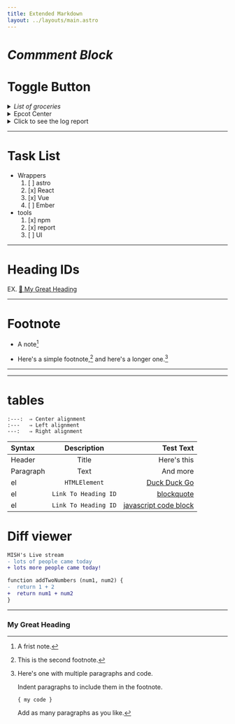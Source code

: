 ```yaml
---
title: Extended Markdown
layout: ../layouts/main.astro
---
```



# *Commment Block*

<!-- comment block -->

# Toggle Button

<details>

<summary> <em>List of groceries</em> </summary>

* Vegetables
* orange
* pineapple

</details>


<details>
  <summary>Epcot Center</summary>

  Epcot is a theme park at Walt Disney World Resort featuring exciting attractions, international pavilions, award-winning fireworks and seasonal special events.

花若盛開,蝴蝶自來.\
人若精彩,天自安排.

半畝方塘一鑒開,\
天光雲影共徘徊。\
問渠哪得清如許？\
為有源頭活水來。

手把青秧插滿田，\
低頭便見水中天；\
六根清凈方為道，\
退步原來是向前。

```js
var foo = 'bar';

function doSomething() {
  return foo;
}
```

</details>

<details>
  <summary>Click to see the log report</summary>

  Adds three new logging formats to the mod_log_config format specifications, including byte quantities received, sent, and transferred (combination of received and sent quantities). Normally included in the base Apache compile.
LogIOTrackTTFB: Enables time tracking between the initial request read time and the moment the first byte response is sent.

mod_filter: Provides context-sensitive filters to the output chain by registering any number of filter providers. mod_filter is not specific to logging, but allows for extracting specific requests based on the filter provider. Context containers include: main apache config, vhost config, within directory tags, and .htaccess files.

Employing this module allows for filtering requests containing such things as certain injection criteria and which IP address it’s from.

This module is provided by default in many of the package distributions, but may require enabling. For the purposes of logging, the FilterTrace directive posts information to the error log. Directives include:

</details>

---

# Task List

- Wrappers
    1. [ ] astro
    1. [x] React
    1. [x] Vue
    1. [ ] Ember
- tools
    1. [x] npm
    1. [x] report
    1. [ ] UI


---

# Heading IDs

EX. [🚀 My Great Heading](#my-great-heading)

 
----

# Footnote

- A note[^1]

[^1]: A frist note.


- Here's a simple footnote,[^2] and here's a longer one.[^bignote]

[^2]: This is the second footnote.

[^bignote]: Here's one with multiple paragraphs and code.

    Indent paragraphs to include them in the footnote.

    `{ my code }`

    Add as many paragraphs as you like.

---    




---

# tables

```
:---:  ⇒ Center alignment
:---   ⇒ Left alignment
---:   ⇒ Right alignment

```

| Syntax      | Description | Test Text     |
| :---        |    :----:   |          ---: |
| Header      | Title       | Here's this   |
| Paragraph   | Text        | And more      |
| el | `HTMLElement` | [Duck Duck Go](https://duckduckgo.com) |
| el | `Link To Heading ID` | [blockquote](#blockquote) |
| el | `Link To Heading ID` | [javascript code block](#javascript-code-block) |


# Diff viewer

````diff
MISH's Live stream
- lots of people came today
+ lots more people came today!
````

```diff
function addTwoNumbers (num1, num2) {
-  return 1 + 2
+  return num1 + num2
}
```

---

### My Great Heading



